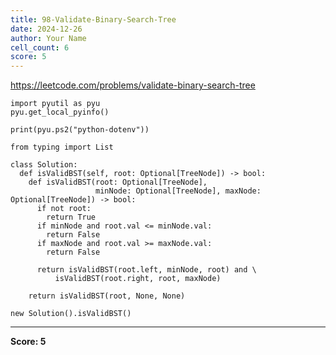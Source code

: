 ```yaml
---
title: 98-Validate-Binary-Search-Tree
date: 2024-12-26
author: Your Name
cell_count: 6
score: 5
---
```


https://leetcode.com/problems/validate-binary-search-tree


```
import pyutil as pyu
pyu.get_local_pyinfo()
```


```
print(pyu.ps2("python-dotenv"))
```


```
from typing import List
```


```
class Solution:
  def isValidBST(self, root: Optional[TreeNode]) -> bool:
    def isValidBST(root: Optional[TreeNode],
                   minNode: Optional[TreeNode], maxNode: Optional[TreeNode]) -> bool:
      if not root:
        return True
      if minNode and root.val <= minNode.val:
        return False
      if maxNode and root.val >= maxNode.val:
        return False

      return isValidBST(root.left, minNode, root) and \
          isValidBST(root.right, root, maxNode)

    return isValidBST(root, None, None)
```


```
new Solution().isValidBST()
```


---
**Score: 5**